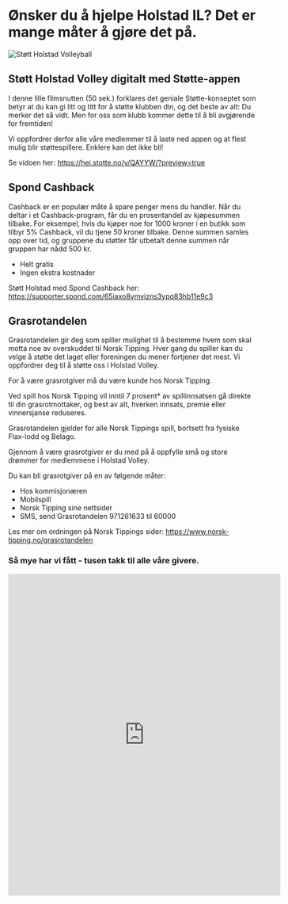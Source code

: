 # Ønsker du å hjelpe Holstad IL? Det er mange måter å gjøre det på.

![Støtt Holstad Volleyball](det-betyr-sa-mye.png)

## Støtt Holstad Volley digitalt med Støtte-appen

I denne lille filmsnutten (50 sek.) forklares det geniale Støtte-konseptet som
betyr at du kan gi litt og titt for å støtte klubben din, og det beste av alt:
Du merker det så vidt. Men for oss som klubb kommer dette til å bli avgjørende
for fremtiden!

Vi oppfordrer derfor alle våre medlemmer til å laste ned appen og at flest mulig
blir støttespillere. Enklere kan det ikke bli!

Se vidoen her: https://hei.stotte.no/v/QAYYW/?preview=true

## Spond Cashback

Cashback er en populær måte å spare penger mens du handler. Når du deltar i et
Cashback-program, får du en prosentandel av kjøpesummen tilbake. For eksempel,
hvis du kjøper noe for 1000 kroner i en butikk som tilbyr 5% Cashback, vil du
tjene 50 kroner tilbake. Denne summen samles opp over tid, og gruppene du
støtter får utbetalt denne summen når gruppen har nådd 500 kr.

- Helt gratis
- Ingen ekstra kostnader

Støtt Holstad med Spond Cashback her:
https://supporter.spond.com/65iaxo8ymyizns3ypq83hb11e9c3

## Grasrotandelen

Grasrotandelen gir deg som spiller mulighet til å bestemme hvem som skal motta
noe av overskuddet til Norsk Tipping. Hver gang du spiller kan du velge å støtte
det laget eller foreningen du mener fortjener det mest. Vi oppfordrer deg til å
støtte oss i Holstad Volley.

For å være grasrotgiver må du være kunde hos Norsk Tipping.

Ved spill hos Norsk Tipping vil inntil 7 prosent* av spillinnsatsen gå direkte
til din grasrotmottaker, og best av alt, hverken innsats, premie eller
vinnersjanse reduseres.

Grasrotandelen gjelder for alle Norsk Tippings spill, bortsett fra fysiske
Flax-lodd og Belago.

Gjennom å være grasrotgiver er du med på å oppfylle små og store drømmer for
medlemmene i Holstad Volley.

Du kan bli grasrotgiver på en av følgende måter:

- Hos kommisjonæren
- Mobilspill
- Norsk Tipping sine nettsider
- SMS, send Grasrotandelen 971261633 til 60000

Les mer om ordningen på Norsk Tippings sider:
https://www.norsk-tipping.no/grasrotandelen

### Så mye har vi fått - tusen takk til alle våre givere.

<iframe frameborder="0" height="650" scrolling="yes"  src="https://www.norsk-tipping.no/grasrotandelen/statistikk/iframe/912053997" width="550"> </iframe>
